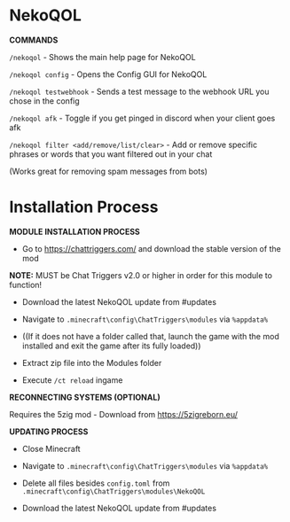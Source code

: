 # NekoQOL

**COMMANDS**

`/nekoqol` - Shows the main help page for NekoQOL

`/nekoqol config` - Opens the Config GUI for NekoQOL

`/nekoqol testwebhook` - Sends a test message to the webhook URL you chose in the config

`/nekoqol afk` - Toggle if you get pinged in discord when your client goes afk

`/nekoqol filter <add/remove/list/clear>` - Add or remove specific phrases or words that you want filtered out in your chat

(Works great for removing spam messages from bots)


# Installation Process
**MODULE INSTALLATION PROCESS**

- Go to https://chattriggers.com/ and download the stable version of the mod

**NOTE:** MUST be Chat Triggers v2.0 or higher in order for this module to function!

- Download the latest NekoQOL update from #updates 

- Navigate to `.minecraft\config\ChatTriggers\modules` via `%appdata%` 

- ((If it does not have a folder called that, launch the game with the mod installed and exit the game after its fully loaded))

- Extract zip file into the Modules folder

- Execute `/ct reload` ingame


**RECONNECTING SYSTEMS (OPTIONAL)**

Requires the 5zig mod - Download from https://5zigreborn.eu/


**UPDATING PROCESS**

- Close Minecraft

- Navigate to `.minecraft\config\ChatTriggers\modules` via `%appdata%`

- Delete all files besides `config.toml` from `.minecraft\config\ChatTriggers\modules\NekoQOL`

- Download the latest NekoQOL update from #updates
